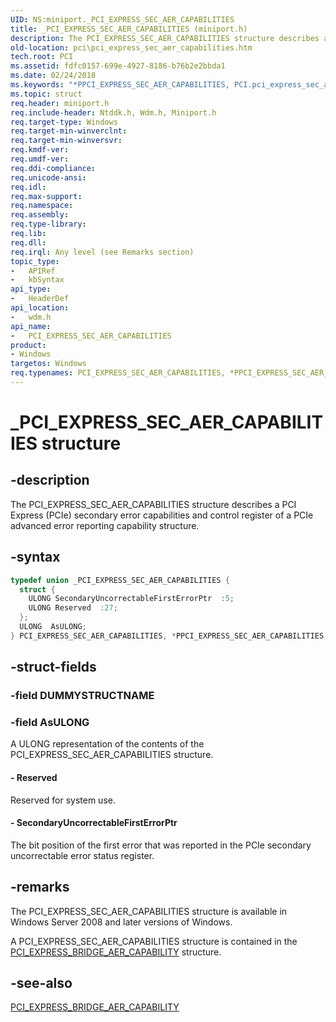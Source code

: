 ```yaml
---
UID: NS:miniport._PCI_EXPRESS_SEC_AER_CAPABILITIES
title: _PCI_EXPRESS_SEC_AER_CAPABILITIES (miniport.h)
description: The PCI_EXPRESS_SEC_AER_CAPABILITIES structure describes a PCI Express (PCIe) secondary error capabilities and control register of a PCIe advanced error reporting capability structure.
old-location: pci\pci_express_sec_aer_capabilities.htm
tech.root: PCI
ms.assetid: fdfc0157-699e-4927-8186-b76b2e2bbda1
ms.date: 02/24/2018
ms.keywords: "*PPCI_EXPRESS_SEC_AER_CAPABILITIES, PCI.pci_express_sec_aer_capabilities, PCI_EXPRESS_SEC_AER_CAPABILITIES, PCI_EXPRESS_SEC_AER_CAPABILITIES union [Buses], PPCI_EXPRESS_SEC_AER_CAPABILITIES, PPCI_EXPRESS_SEC_AER_CAPABILITIES union pointer [Buses], _PCI_EXPRESS_SEC_AER_CAPABILITIES, pci_struct_22bcb7f0-e690-414b-ba51-37c8783a6fad.xml, wdm/PCI_EXPRESS_SEC_AER_CAPABILITIES, wdm/PPCI_EXPRESS_SEC_AER_CAPABILITIES"
ms.topic: struct
req.header: miniport.h
req.include-header: Ntddk.h, Wdm.h, Miniport.h
req.target-type: Windows
req.target-min-winverclnt:
req.target-min-winversvr:
req.kmdf-ver:
req.umdf-ver:
req.ddi-compliance:
req.unicode-ansi:
req.idl:
req.max-support:
req.namespace:
req.assembly:
req.type-library:
req.lib:
req.dll:
req.irql: Any level (see Remarks section)
topic_type:
-	APIRef
-	kbSyntax
api_type:
-	HeaderDef
api_location:
-	wdm.h
api_name:
-	PCI_EXPRESS_SEC_AER_CAPABILITIES
product:
- Windows
targetos: Windows
req.typenames: PCI_EXPRESS_SEC_AER_CAPABILITIES, *PPCI_EXPRESS_SEC_AER_CAPABILITIES
---
```


# _PCI_EXPRESS_SEC_AER_CAPABILITIES structure


## -description


The PCI_EXPRESS_SEC_AER_CAPABILITIES structure describes a PCI Express (PCIe) secondary error capabilities and control register of a PCIe advanced error reporting capability structure.


## -syntax


```cpp
typedef union _PCI_EXPRESS_SEC_AER_CAPABILITIES {
  struct {
    ULONG SecondaryUncorrectableFirstErrorPtr  :5;
    ULONG Reserved  :27;
  };
  ULONG  AsULONG;
} PCI_EXPRESS_SEC_AER_CAPABILITIES, *PPCI_EXPRESS_SEC_AER_CAPABILITIES;
```


## -struct-fields




### -field DUMMYSTRUCTNAME




### -field AsULONG

A ULONG representation of the contents of the PCI_EXPRESS_SEC_AER_CAPABILITIES structure.


#### - Reserved

Reserved for system use.


#### - SecondaryUncorrectableFirstErrorPtr

The bit position of the first error that was reported in the PCIe secondary uncorrectable error status register.


## -remarks



The PCI_EXPRESS_SEC_AER_CAPABILITIES structure is available in Windows Server 2008 and later versions of Windows.

A PCI_EXPRESS_SEC_AER_CAPABILITIES structure is contained in the <a href="https://msdn.microsoft.com/library/windows/hardware/ff537458">PCI_EXPRESS_BRIDGE_AER_CAPABILITY</a> structure.




## -see-also

<a href="https://msdn.microsoft.com/library/windows/hardware/ff537458">PCI_EXPRESS_BRIDGE_AER_CAPABILITY</a>



 

 



